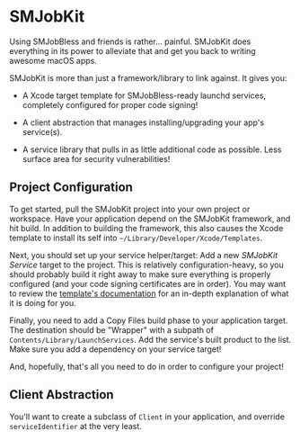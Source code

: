 SMJobKit
========

Using SMJobBless and friends is rather… painful. SMJobKit does everything in its power to
alleviate that and get you back to writing awesome macOS apps.

SMJobKit is more than just a framework/library to link against. It gives you:

* A Xcode target template for SMJobBless-ready launchd services, completely configured for proper
  code signing!
   
* A client abstraction that manages installing/upgrading your app's service(s).

* A service library that pulls in as little additional code as possible. Less surface area for
  security vulnerabilities!


Project Configuration
---------------------

To get started, pull the SMJobKit project into your own project or workspace. Have your application
depend on the SMJobKit framework, and hit build. In addition to building the framework, this also
causes the Xcode template to install its self into `~/Library/Developer/Xcode/Templates`.

Next, you should set up your service helper/target: Add a new _SMJobKit Service_ target to the
project. This is relatively configuration-heavy, so you should probably build it right away to make
sure everything is properly configured (and your code signing certificates are in order). You may
want to review the [template's documentation](https://github.com/IngmarStein/SMJobKit/tree/master/Xcode%20Templates/Framework%20%26%20Library/SMJobKit%20Service.xctemplate)
for an in-depth explanation of what it is doing for you.

Finally, you need to add a Copy Files build phase to your application target. The destination
should be "Wrapper" with a subpath of `Contents/Library/LaunchServices`. Add the service's built
product to the list. Make sure you add a dependency on your service target!

And, hopefully, that's all you need to do in order to configure your project!


Client Abstraction
------------------

You'll want to create a subclass of `Client` in your application, and override
`serviceIdentifier` at the very least.
